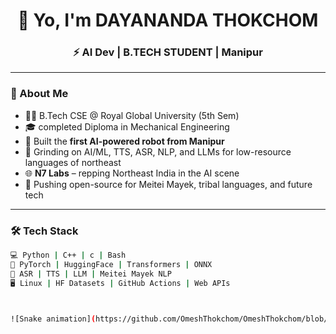<h1 align="center">👋 Yo, I'm DAYANANDA THOKCHOM </h1>
<h3 align="center">⚡ AI Dev | B.TECH STUDENT | Manipur </h3>

---

### 🧠 About Me

- 👨‍💻 B.Tech CSE @ Royal Global University (5th Sem)
- 🎓 completed Diploma in Mechanical Engineering 
- 🤖 Built the **first AI-powered robot from Manipur**
- 🧠 Grinding on AI/ML, TTS, ASR, NLP, and LLMs for low-resource languages of northeast
- 🌐 **N7 Labs** – repping Northeast India in the AI scene
- 🚀 Pushing open-source for Meitei Mayek, tribal languages, and future tech

---

### 🛠️ Tech Stack

```bash
💻 Python | C++ | c | Bash 
🧠 PyTorch | HuggingFace | Transformers | ONNX
🎤 ASR | TTS | LLM | Meitei Mayek NLP
🖥️ Linux | HF Datasets | GitHub Actions | Web APIs



![Snake animation](https://github.com/OmeshThokchom/OmeshThokchom/blob/output/github-contribution-grid-snake.svg)

